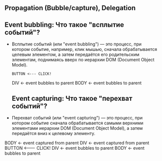 ## Propagation (Bubble/capture), Delegation

## Event bubbling: Что такое "всплытие событий"?
- Всплытие событий (или "event bubbling") — это процесс, при котором событие, например, клик мышью, сначала обрабатывается целевым элементом, а затем передаётся его родительским элементам, поднимаясь вверх по иерархии DOM (Document Object Model).

      BUTTON <--- CLICK!
    DIV <- event bubbles to parent
  BODY <- event bubbles to parent

  ## Event capturing: Что такое "перехват событий"?
- Перехват событий (или "event capturing") — это процесс, при котором событие сначала обрабатывается самыми верхними элементами иерархии DOM (Document Object Model), а затем передаётся вниз к целевому элементу.

 BODY <- event captured from parent
   DIV <- event captured from parent
      BUTTON <--- CLICK!
   DIV <- event bubbles to parent
BODY <- event bubbles to parent